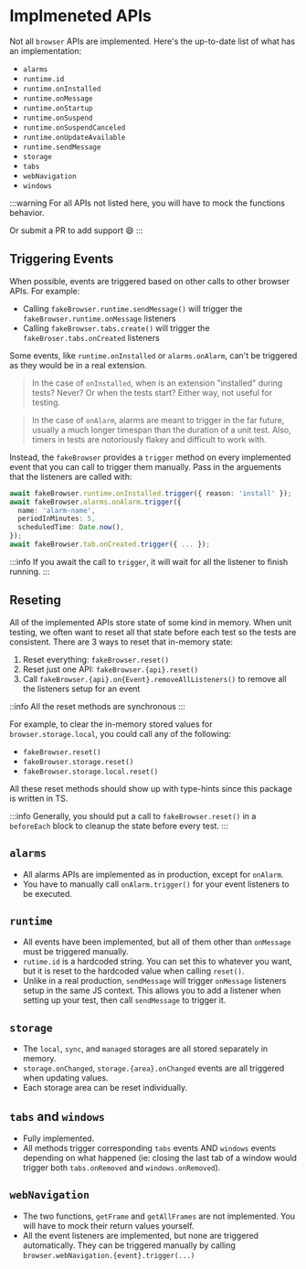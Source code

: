 # Implmeneted APIs

Not all `browser` APIs are implemented. Here's the up-to-date list of what has an implementation:

- `alarms`
- `runtime.id`
- `runtime.onInstalled`
- `runtime.onMessage`
- `runtime.onStartup`
- `runtime.onSuspend`
- `runtime.onSuspendCanceled`
- `runtime.onUpdateAvailable`
- `runtime.sendMessage`
- `storage`
- `tabs`
- `webNavigation`
- `windows`

:::warning
For all APIs not listed here, you will have to mock the functions behavior.

Or submit a PR to add support :smile:
:::

## Triggering Events

When possible, events are triggered based on other calls to other browser APIs. For example:

- Calling `fakeBrowser.runtime.sendMessage()` will trigger the `fakeBrowser.runtime.onMessage` listeners
- Calling `fakeBrowser.tabs.create()` will trigger the `fakeBroser.tabs.onCreated` listeners

Some events, like `runtime.onInstalled` or `alarms.onAlarm`, can't be triggered as they would be in a real extension.

> In the case of `onInstalled`, when is an extension "installed" during tests? Never? Or when the tests start? Either way, not useful for testing.

> In the case of `onAlarm`, alarms are meant to trigger in the far future, usually a much longer timespan than the duration of a unit test. Also, timers in tests are notoriously flakey and difficult to work with.

Instead, the `fakeBrowser` provides a `trigger` method on every implemented event that you can call to trigger them manually. Pass in the arguements that the listeners are called with:

```ts
await fakeBrowser.runtime.onInstalled.trigger({ reason: 'install' });
await fakeBrowser.alarms.onAlarm.trigger({
  name: 'alarm-name',
  periodInMinutes: 5,
  scheduledTime: Date.now(),
});
await fakeBrowser.tab.onCreated.trigger({ ... });
```

:::info
If you await the call to `trigger`, it will wait for all the listener to finish running.
:::

## Reseting

All of the implemented APIs store state of some kind in memory. When unit testing, we often want to reset all that state before each test so the tests are consistent. There are 3 ways to reset that in-memory state:

1. Reset everything: `fakeBrowser.reset()`
2. Reset just one API: `fakeBrowser.{api}.reset()`
3. Call `fakeBrowser.{api}.on{Event}.removeAllListeners()` to remove all the listeners setup for an event

::info
All the reset methods are synchronous
:::

For example, to clear the in-memory stored values for `browser.storage.local`, you could call any of the following:

- `fakeBrowser.reset()`
- `fakeBrowser.storage.reset()`
- `fakeBrowser.storage.local.reset()`

All these reset methods should show up with type-hints since this package is written in TS.

:::info
Generally, you should put a call to `fakeBrowser.reset()` in a `beforeEach` block to cleanup the state before every test.
:::

## `alarms`

- All alarms APIs are implemented as in production, except for `onAlarm`.
- You have to manually call `onAlarm.trigger()` for your event listeners to be executed.

## `runtime`

- All events have been implemented, but all of them other than `onMessage` must be triggered manually.
- `rutime.id` is a hardcoded string. You can set this to whatever you want, but it is reset to the hardcoded value when calling `reset()`.
- Unlike in a real production, `sendMessage` will trigger `onMessage` listeners setup in the same JS context. This allows you to add a listener when setting up your test, then call `sendMessage` to trigger it.

## `storage`

- The `local`, `sync`, and `managed` storages are all stored separately in memory.
- `storage.onChanged`, `storage.{area}.onChanged` events are all triggered when updating values.
- Each storage area can be reset individually.

## `tabs` and `windows`

- Fully implemented.
- All methods trigger corresponding `tabs` events AND `windows` events depending on what happened (ie: closing the last tab of a window would trigger both `tabs.onRemoved` and `windows.onRemoved`).

## `webNavigation`

- The two functions, `getFrame` and `getAllFrames` are not implemented. You will have to mock their return values yourself.
- All the event listeners are implemented, but none are triggered automatically. They can be triggered manually by calling `browser.webNavigation.{event}.trigger(...)`
